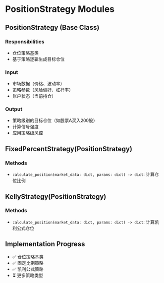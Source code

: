 # PositionStrategy Modules

## PositionStrategy (Base Class)
### Responsibilities
- 仓位策略基类
- 基于策略逻辑生成目标仓位

### Input
- 市场数据（价格、波动率）
- 策略参数（风险偏好、杠杆率）
- 账户状态（当前持仓）

### Output
- 策略级别的目标仓位（如股票A买入200股）
- 计算信号强度
- 应用策略级风控

## FixedPercentStrategy(PositionStrategy)
### Methods
- `calculate_position(market_data: dict, params: dict) -> dict`: 计算仓位比例

## KellyStrategy(PositionStrategy)
### Methods
- `calculate_position(market_data: dict, params: dict) -> dict`: 计算凯利公式仓位

## Implementation Progress
- ✅ 仓位策略基类
- ✅ 固定比例策略
- ✅ 凯利公式策略
- ⏳ 更多策略类型